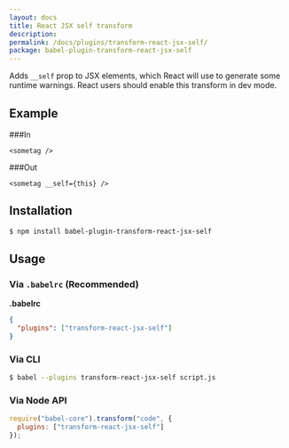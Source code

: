 ```yaml
---
layout: docs
title: React JSX self transform
description:
permalink: /docs/plugins/transform-react-jsx-self/
package: babel-plugin-transform-react-jsx-self
---
```


Adds `__self` prop to JSX elements, which React will use to generate some runtime warnings. 
React users should enable this transform in dev mode.

## Example

###In

```
<sometag />
```
###Out

```
<sometag __self={this} />
```

## Installation

```sh
$ npm install babel-plugin-transform-react-jsx-self
```

## Usage

### Via `.babelrc` (Recommended)

**.babelrc**

```json
{
  "plugins": ["transform-react-jsx-self"]
}
```

### Via CLI

```sh
$ babel --plugins transform-react-jsx-self script.js
```

### Via Node API

```javascript
require("babel-core").transform("code", {
  plugins: ["transform-react-jsx-self"]
});
```
